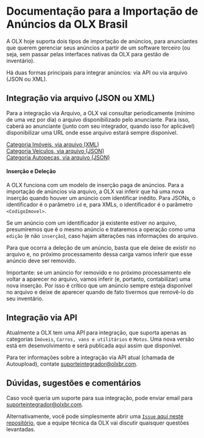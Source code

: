 # Documentação para a Importação de Anúncios da OLX Brasil

A OLX hoje suporta dois tipos de importação de anúncios, para anunciantes que querem gerenciar seus anúncios a partir de um software terceiro (ou seja, sem passar pelas interfaces nativas da OLX para gestão de inventário).

Há duas formas principais para integrar anúncios: via API ou via arquivo (JSON ou XML).

## Integração via arquivo (JSON ou XML)

Para a integração via Arquivo, a OLX vai consultar periodicamente (mínimo de uma vez por dia) o arquivo disponibilizado pelo anunciante. Para isso, caberá ao anunciante (junto com seu integrador, quando isso for aplicável) disponibilizar uma URL onde esse arquivo estará sempre disponível.

[Categoria Imóveis, via arquivo (XML)](https://github.com/olxbr/ad_integration/blob/master/docs/real_estate_xml.md)<br>
[Categoria Veículos, via arquivo (JSON)](https://github.com/olxbr/ad_integration/blob/master/docs/autos_json.md)<br>
[Categoria Autopeças, via arquivo (JSON)](https://github.com/olxbr/ad_integration/blob/master/docs/autoparts_json.md)

#### Inserção e Deleção

A OLX funciona com um modelo de inserção paga de anúncios. Para a importação de anúncios via arquivo, a OLX vai inferir que há uma nova inserção quando houver um anúncio com identificar inédito. Para JSONs, o identificador é o parâmetro `id` e, para XMLs, o identificador é o parâmetro `<CodigoImovel>`. 

Se um anúncio com um identificador já existente estiver no arquivo, presumiremos que é o mesmo anúncio e trataremos a operação como uma `edição` (e não `inserção`), caso hajam alterações nas informações do arquivo.

Para que ocorra a deleção de um anúncio, basta que ele deixe de existir no arquivo e, no próximo processamento dessa carga vamos inferir que esse anúncio deve ser removido. 

Importante: se um anúncio for removido e no próximo processamento ele voltar a aparecer no arquivo, vamos inferir (e, portanto, contabilizar) uma nova inserção. Por isso é crítico que um anúncio sempre esteja disponível no arquivo e deixe de aparecer quando de fato tivermos que removê-lo do seu inventário.


## Integração via API

Atualmente a OLX tem uma API para integração, que suporta apenas as categorias `Imóveis`, `Carros, vans e utilitários` e `Motos`. Uma nova versão está em desenvolvimento e será publicada aqui assim que disponível.

Para ter informações sobre a integração via API atual (chamada de Autoupload), contate suporteintegrador@olxbr.com.

## Dúvidas, sugestões e comentários

Caso você queria um suporte para sua integração, pode enviar email para suporteintegrador@olxbr.com.

Alternativamente, você pode simplesmente abrir uma [`Issue` aqui neste repositório](https://github.com/olxbr/ad_integration/issues), que a equipe técnica da OLX vai discutir quaisquer questões levantadas.
